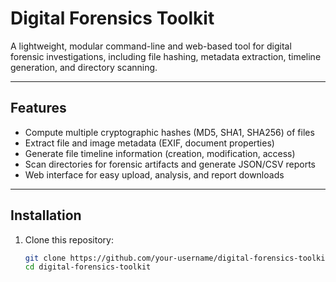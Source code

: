 # Digital Forensics Toolkit

A lightweight, modular command-line and web-based tool for digital forensic investigations, including file hashing, metadata extraction, timeline generation, and directory scanning.

---

## Features

- Compute multiple cryptographic hashes (MD5, SHA1, SHA256) of files
- Extract file and image metadata (EXIF, document properties)
- Generate file timeline information (creation, modification, access)
- Scan directories for forensic artifacts and generate JSON/CSV reports
- Web interface for easy upload, analysis, and report downloads

---

## Installation

1. Clone this repository:

   ```bash
   git clone https://github.com/your-username/digital-forensics-toolkit.git
   cd digital-forensics-toolkit
